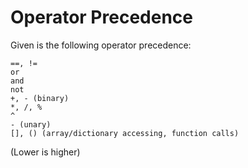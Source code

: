 # Operator Precedence

Given is the following operator precedence: 

```
==, !=
or
and
not
+, - (binary)
*, /, %
^
- (unary)
[], () (array/dictionary accessing, function calls)
```
(Lower is higher)
